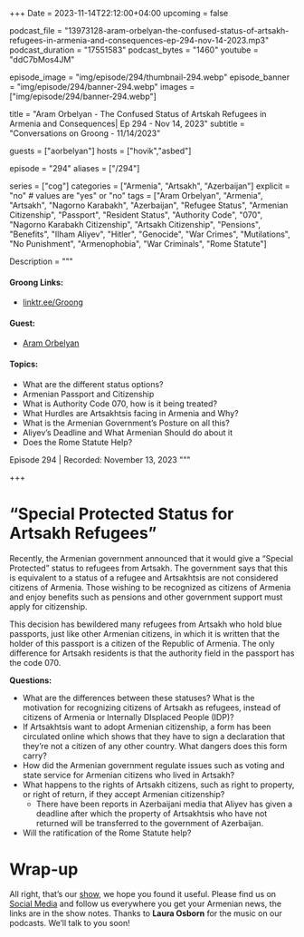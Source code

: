 +++
Date = 2023-11-14T22:12:00+04:00
upcoming = false

podcast_file = "13973128-aram-orbelyan-the-confused-status-of-artsakh-refugees-in-armenia-and-consequences-ep-294-nov-14-2023.mp3"
podcast_duration = "17551583"
podcast_bytes = "1460"
youtube = "ddC7bMos4JM"

episode_image = "img/episode/294/thumbnail-294.webp"
episode_banner = "img/episode/294/banner-294.webp"
images = ["img/episode/294/banner-294.webp"]

title = "Aram Orbelyan - The Confused Status of Artskah Refugees in Armenia and Consequences| Ep 294 - Nov 14, 2023"
subtitle = "Conversations on Groong - 11/14/2023"

guests = ["aorbelyan"]
hosts = ["hovik","asbed"]

episode = "294"
aliases = ["/294"]

series = ["cog"]
categories = ["Armenia", "Artsakh", "Azerbaijan"]
explicit = "no" # values are "yes" or "no"
tags = ["Aram Orbelyan", "Armenia", "Artsakh", "Nagorno Karabakh", "Azerbaijan", "Refugee Status", "Armenian Citizenship", "Passport", "Resident Status", "Authority Code", "070", "Nagorno Karabakh Citizenship", "Artsakh Citizenship", "Pensions", "Benefits", "Ilham Aliyev", "Hitler", "Genocide", "War Crimes", "Mutilations", "No Punishment", "Armenophobia", "War Criminals", "Rome Statute"]

Description = """

#### Groong Links:
* [linktr.ee/Groong](https://linktr.ee/groong)

#### Guest:
* [Aram Orbelyan](/guest/aorbelyan)

#### Topics:
* What are the different status options?
* Armenian Passport and Citizenship
* What is Authority Code 070, how is it being treated?
* What Hurdles are Artsakhtsis facing in Armenia and Why?
* What is the Armenian Government’s Posture on all this?
* Aliyev’s Deadline and What Armenian Should do about it
* Does the Rome Statute Help?

Episode 294 | Recorded: November 13, 2023
"""

+++

# “Special Protected Status for Artsakh Refugees”

Recently, the Armenian government announced that it would give a “Special Protected” status to refugees from Artsakh. The government says that this is equivalent to a status of a refugee and Artsakhtsis are not considered citizens of Armenia. Those wishing to be recognized as citizens of Armenia and enjoy benefits such as pensions and other government support must apply for citizenship.

This decision has bewildered many refugees from Artsakh who hold blue passports, just like other Armenian citizens, in which it is written that the holder of this passport is a citizen of the Republic of Armenia. The only difference for Artsakh residents is that the authority field in the passport has the code 070.

**Questions:**
* What are the differences between these statuses? What is the motivation for recognizing citizens of Artsakh as refugees, instead of citizens of Armenia or Internally DIsplaced People (IDP)?
* If Artsakhtsis want to adopt Armenian citizenship, a form has been circulated online which shows that they have to sign a declaration that they’re not a citizen of any other country. What dangers does this form carry?
* How did the Armenian government regulate issues such as voting and state service for Armenian citizens who lived in Artsakh?
* What happens to the rights of Artsakh citizens, such as right to property, or right of return, if they accept Armenian citizenship?
    * There have been reports in Azerbaijani media that Aliyev has given a deadline after which the property of Artsakhtsis who have not returned will be transferred to the government of Azerbaijan.
* Will the ratification of the Rome Statute help?


# Wrap-up

All right, that’s our [show](https://podcasts.groong.org/), we hope you found it useful. Please find us on [Social Media](https://lintr.ee/groong) and follow us everywhere you get your Armenian news, the links are in the show notes. Thanks to **Laura Osborn** for the music on our podcasts. We’ll talk to you soon!
